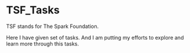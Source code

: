 # TSF_Tasks

TSF stands for The Spark Foundation.

Here I have given set of tasks. And I am putting my efforts to explore and learn more through this tasks.
